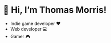  <h1> 👋 Hi, I’m Thomas Morris!  </h1>
 
<ul>
 <li> Indie game developer ❤ </li>
 <li> Web developer 💻 </li>
 <li> Gamer 🎮 </li>
</ul>

